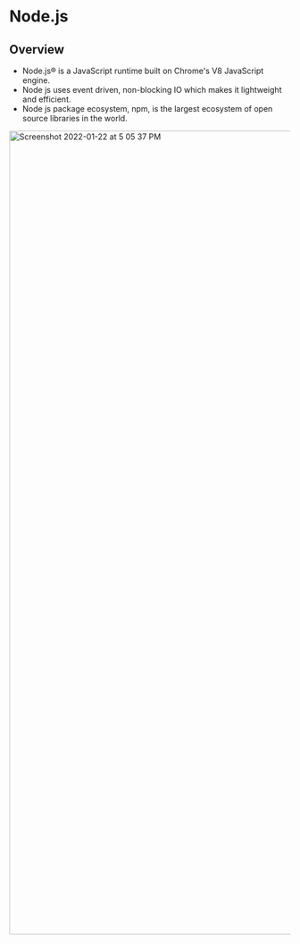# Node.js

## Overview
- Node.js® is a JavaScript runtime built on Chrome's V8 JavaScript engine.
- Node js uses event driven, non-blocking IO which makes it lightweight and efficient.
- Node js package ecosystem, npm, is the largest ecosystem of open source libraries in the world.
<img width="1440" alt="Screenshot 2022-01-22 at 5 05 37 PM" src="https://user-images.githubusercontent.com/33754197/150636961-3a12cc7d-0638-4c44-a961-c74de9af1e9f.png">
